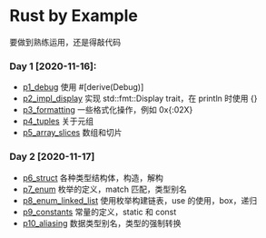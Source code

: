 # Rust by Example

要做到熟练运用，还是得敲代码

### Day 1 [2020-11-16]:

- [p1_debug](./src/p1_debug.rs) 使用 #[derive(Debug)]
- [p2_impl_display](./src/p2_impl_display.rs) 实现 std::fmt::Display trait，在 println 时使用 {}
- [p3_formatting](./src/p3_formatting.rs) 一些格式化操作，例如 0x{:02X}
- [p4_tuples](./src/p4_tuples.rs) 关于元组
- [p5_array_slices](./src/p5_array_slices.rs) 数组和切片

### Day 2 [2020-11-17]

- [p6_struct](./src/p6_struct.rs) 各种类型结构体，构造，解构
- [p7_enum](./src/p7_enum.rs) 枚举的定义，match 匹配，类型别名
- [p8_enum_linked_list](./src/p8_enum_linked_list) 使用枚举构建链表，use 的使用，box，递归
- [p9_constants](./src/p9_constants.rs) 常量的定义，static 和 const
- [p10_aliasing](./src/p10_aliasing.rs) 数据类型别名，类型的强制转换
